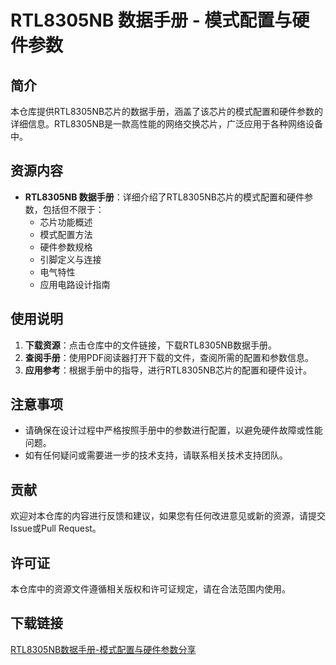 # RTL8305NB 数据手册 - 模式配置与硬件参数

## 简介

本仓库提供RTL8305NB芯片的数据手册，涵盖了该芯片的模式配置和硬件参数的详细信息。RTL8305NB是一款高性能的网络交换芯片，广泛应用于各种网络设备中。

## 资源内容

- **RTL8305NB 数据手册**：详细介绍了RTL8305NB芯片的模式配置和硬件参数，包括但不限于：
  - 芯片功能概述
  - 模式配置方法
  - 硬件参数规格
  - 引脚定义与连接
  - 电气特性
  - 应用电路设计指南

## 使用说明

1. **下载资源**：点击仓库中的文件链接，下载RTL8305NB数据手册。
2. **查阅手册**：使用PDF阅读器打开下载的文件，查阅所需的配置和参数信息。
3. **应用参考**：根据手册中的指导，进行RTL8305NB芯片的配置和硬件设计。

## 注意事项

- 请确保在设计过程中严格按照手册中的参数进行配置，以避免硬件故障或性能问题。
- 如有任何疑问或需要进一步的技术支持，请联系相关技术支持团队。

## 贡献

欢迎对本仓库的内容进行反馈和建议，如果您有任何改进意见或新的资源，请提交Issue或Pull Request。

## 许可证

本仓库中的资源文件遵循相关版权和许可证规定，请在合法范围内使用。

## 下载链接

[RTL8305NB数据手册-模式配置与硬件参数分享](https://pan.quark.cn/s/5ae7bb8354aa)